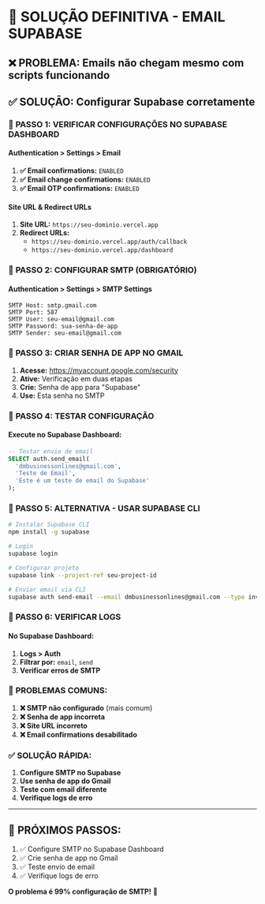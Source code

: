 # 🎯 SOLUÇÃO DEFINITIVA - EMAIL SUPABASE

## ❌ **PROBLEMA:** Emails não chegam mesmo com scripts funcionando

## ✅ **SOLUÇÃO:** Configurar Supabase corretamente

### 🔧 **PASSO 1: VERIFICAR CONFIGURAÇÕES NO SUPABASE DASHBOARD**

#### **Authentication > Settings > Email**

1. **✅ Email confirmations:** `ENABLED`
2. **✅ Email change confirmations:** `ENABLED` 
3. **✅ Email OTP confirmations:** `ENABLED`

#### **Site URL & Redirect URLs**

1. **Site URL:** `https://seu-dominio.vercel.app`
2. **Redirect URLs:** 
   - `https://seu-dominio.vercel.app/auth/callback`
   - `https://seu-dominio.vercel.app/dashboard`

### 🔧 **PASSO 2: CONFIGURAR SMTP (OBRIGATÓRIO)**

#### **Authentication > Settings > SMTP Settings**

```
SMTP Host: smtp.gmail.com
SMTP Port: 587
SMTP User: seu-email@gmail.com
SMTP Password: sua-senha-de-app
SMTP Sender: seu-email@gmail.com
```

### 🔧 **PASSO 3: CRIAR SENHA DE APP NO GMAIL**

1. **Acesse:** https://myaccount.google.com/security
2. **Ative:** Verificação em duas etapas
3. **Crie:** Senha de app para "Supabase"
4. **Use:** Esta senha no SMTP

### 🔧 **PASSO 4: TESTAR CONFIGURAÇÃO**

#### **Execute no Supabase Dashboard:**

```sql
-- Testar envio de email
SELECT auth.send_email(
  'dmbusinessonlines@gmail.com',
  'Teste de Email',
  'Este é um teste de email do Supabase'
);
```

### 🔧 **PASSO 5: ALTERNATIVA - USAR SUPABASE CLI**

```bash
# Instalar Supabase CLI
npm install -g supabase

# Login
supabase login

# Configurar projeto
supabase link --project-ref seu-project-id

# Enviar email via CLI
supabase auth send-email --email dmbusinessonlines@gmail.com --type invite
```

### 🔧 **PASSO 6: VERIFICAR LOGS**

#### **No Supabase Dashboard:**
1. **Logs > Auth**
2. **Filtrar por:** `email`, `send`
3. **Verificar erros de SMTP**

### 🚨 **PROBLEMAS COMUNS:**

1. **❌ SMTP não configurado** (mais comum)
2. **❌ Senha de app incorreta**
3. **❌ Site URL incorreto**
4. **❌ Email confirmations desabilitado**

### ✅ **SOLUÇÃO RÁPIDA:**

1. **Configure SMTP no Supabase**
2. **Use senha de app do Gmail**
3. **Teste com email diferente**
4. **Verifique logs de erro**

---

## 🎯 **PRÓXIMOS PASSOS:**

1. ✅ Configure SMTP no Supabase Dashboard
2. ✅ Crie senha de app no Gmail
3. ✅ Teste envio de email
4. ✅ Verifique logs de erro

**O problema é 99% configuração de SMTP!** 🎯
